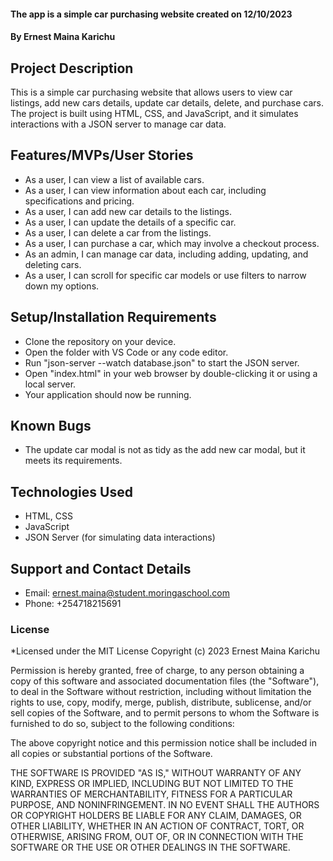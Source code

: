 #### The app is a simple car purchasing website created on 12/10/2023
#### **By Ernest Maina Karichu**
## Project Description
This is a simple car purchasing website that allows users to view car listings, add new cars details, update car details, delete, and purchase cars. The project is built using HTML, CSS, and JavaScript, and it simulates interactions with a JSON server to manage car data.

## Features/MVPs/User Stories
- As a user, I can view a list of available cars.
- As a user, I can view  information about each car, including specifications and pricing.
- As a user, I can add new car details to the listings.
- As a user, I can update the details of a specific car.
- As a user, I can delete a car from the listings.
- As a user, I can purchase a car, which may involve a checkout process.
- As an admin, I can manage car data, including adding, updating, and deleting cars.
- As a user, I can scroll for specific car models or use filters to narrow down my options.

## Setup/Installation Requirements
- Clone the repository on your device.
- Open the folder with VS Code or any code editor.
- Run "json-server --watch database.json" to start the JSON server.
- Open "index.html" in your web browser by double-clicking it or using a local server.
- Your application should now be running.

## Known Bugs
- The update car modal is not as tidy as the add new car modal, but it meets its requirements.

## Technologies Used
- HTML, CSS
- JavaScript
- JSON Server (for simulating data interactions)

## Support and Contact Details
- Email: ernest.maina@student.moringaschool.com
- Phone: +254718215691

### License
*Licensed under the MIT License
Copyright (c) 2023 Ernest Maina Karichu

Permission is hereby granted, free of charge, to any person obtaining a copy of this software and associated documentation files (the "Software"), to deal in the Software without restriction, including without limitation the rights to use, copy, modify, merge, publish, distribute, sublicense, and/or sell copies of the Software, and to permit persons to whom the Software is furnished to do so, subject to the following conditions:

The above copyright notice and this permission notice shall be included in all copies or substantial portions of the Software.

THE SOFTWARE IS PROVIDED "AS IS," WITHOUT WARRANTY OF ANY KIND, EXPRESS OR IMPLIED, INCLUDING BUT NOT LIMITED TO THE WARRANTIES OF MERCHANTABILITY, FITNESS FOR A PARTICULAR PURPOSE, AND NONINFRINGEMENT. IN NO EVENT SHALL THE AUTHORS OR COPYRIGHT HOLDERS BE LIABLE FOR ANY CLAIM, DAMAGES, OR OTHER LIABILITY, WHETHER IN AN ACTION OF CONTRACT, TORT, OR OTHERWISE, ARISING FROM, OUT OF, OR IN CONNECTION WITH THE SOFTWARE OR THE USE OR OTHER DEALINGS IN THE SOFTWARE.
